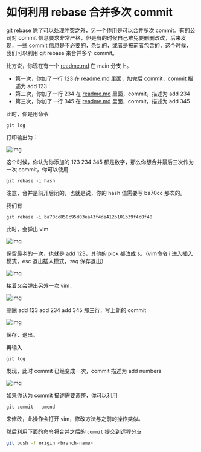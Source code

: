 # 如何利用 rebase 合并多次 commit

git rebase 除了可以处理冲突之外，另一个作用是可以合并多次 commit。有的公司对 commit 信息要求非常严格，但是有的时候自己难免要删删改改，后来发现，一些 commit 信息是不必要的，杂乱的，或者是被前者包含的，这个时候，我们可以利用 git rebase 来合并多个 commit。

比方说，你现在有一个 [readme.md](https://link.zhihu.com/?target=http%3A//readme.md/) 在 main 分支上。

- 第一次，你加了一行 123 在 [readme.md](https://link.zhihu.com/?target=http%3A//readme.md/) 里面，加完后 commit，commit 描述为 add 123
- 第二次，你加了一行 234 在 [readme.md](https://link.zhihu.com/?target=http%3A//readme.md/) 里面，commit，描述为 add 234
- 第三次，你加了一行 345 在 [readme.md](https://link.zhihu.com/?target=http%3A//readme.md/) 里面，commit，描述为 add 345

此时，你是用命令

```text
git log
```

打印输出为：

![img](https://qiniucloud.qishilong.space/images/202411261341582.jpg)

这个时候，你认为你添加的 123 234 345 都是数字，那么你想合并最后三次作为一次 commit，你可以使用

```text
git rebase -i hash
```

注意，合并是前开后闭的，也就是说，你的 hash 值需要写 ba70cc 那次的。

我们有

```text
git rebase -i ba70cc850c95d03ea43f4de412b101b39f4c0f48
```

此时，会弹出 vim

![img](https://qiniucloud.qishilong.space/images/202411261341897.jpg)

保留最老的一次，也就是 add 123，其他的 pick 都改成 s。（vim命令 i 进入插入模式，esc 退出插入模式，:wq 保存退出）

![img](https://qiniucloud.qishilong.space/images/202411261341365.jpg)

接着又会弹出另外一次 vim，

![img](https://qiniucloud.qishilong.space/images/202411261341700.jpg)

删除 add 123 add 234 add 345 那三行，写上新的 commit

![img](https://qiniucloud.qishilong.space/images/202411261341943.jpg)

保存，退出。

再输入

```text
git log
```

发现，此时 commit 已经变成一次，commit 描述为 add numbers

![img](https://qiniucloud.qishilong.space/images/202411261341088.jpg)

如果你认为 commit 描述需要调整，你可以利用

```text
git commit --amend
```

来修改，此操作会打开 vim，修改方法与之前的操作类似。

然后利用下面的命令将合并之后的 `commit` 提交到远程分支

```bash
git push -f origin <branch-name>
```